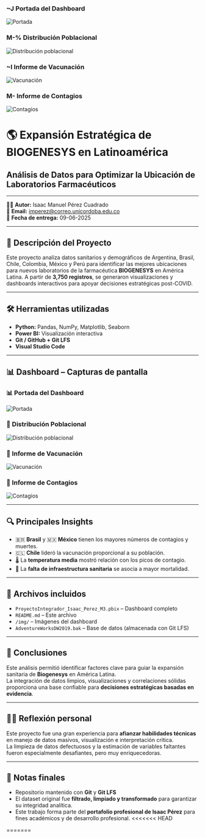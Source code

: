 
###  ~J Portada del Dashboard
![Portada](Portada.png)

###  M-% Distribución Poblacional
![Distribución poblacional](Distribucion_poblacional.png)

###  ~I Informe de Vacunación
![Vacunación](Informe_vacunacion.png)

###  M-  Informe de Contagios
![Contagios](informe_casos.png)
# 🌎 Expansión Estratégica de BIOGENESYS en Latinoamérica

## Análisis de Datos para Optimizar la Ubicación de Laboratorios Farmacéuticos

---

👨‍💻 **Autor:** Isaac Manuel Pérez Cuadrado  
📧 **Email:** imperez@correo.unicordoba.edu.co  
📅 **Fecha de entrega:** 09-06-2025  

---

## 📘 Descripción del Proyecto

Este proyecto analiza datos sanitarios y demográficos de Argentina, Brasil, Chile, Colombia, México y Perú para identificar las mejores ubicaciones para nuevos laboratorios de la farmacéutica **BIOGENESYS** en América Latina. A partir de **3,750 registros**, se generaron visualizaciones y dashboards interactivos para apoyar decisiones estratégicas post-COVID.

---

## 🛠️ Herramientas utilizadas

- **Python:** Pandas, NumPy, Matplotlib, Seaborn  
- **Power BI:** Visualización interactiva  
- **Git / GitHub + Git LFS**  
- **Visual Studio Code**

---

## 📊 Dashboard – Capturas de pantalla

### 📊 Portada del Dashboard
![Portada](Portada.png)

### 👥 Distribución Poblacional
![Distribución poblacional](Distribucion_poblacional.png)

### 💉 Informe de Vacunación
![Vacunación](Informe_vacunacion.png)

### 🦠 Informe de Contagios
![Contagios](informe_casos.png)

---

## 🔍 Principales Insights

- 🇧🇷 **Brasil** y 🇲🇽 **México** tienen los mayores números de contagios y muertes.
- 🇨🇱 **Chile** lideró la vacunación proporcional a su población.
- 🌡️ La **temperatura media** mostró relación con los picos de contagio.
- 🏥 La **falta de infraestructura sanitaria** se asocia a mayor mortalidad.

---

## 📁 Archivos incluidos

- `ProyectoIntegrador_Isaac_Perez_M3.pbix` – Dashboard completo
- `README.md` – Este archivo
- `/img/` – Imágenes del dashboard
- `AdventureWorksDW2019.bak` – Base de datos (almacenada con Git LFS)

---

## 📌 Conclusiones

Este análisis permitió identificar factores clave para guiar la expansión sanitaria de **Biogenesys** en América Latina.  
La integración de datos limpios, visualizaciones y correlaciones sólidas proporciona una base confiable para **decisiones estratégicas basadas en evidencia**.

---

## 🙋‍♂️ Reflexión personal

Este proyecto fue una gran experiencia para **afianzar habilidades técnicas** en manejo de datos masivos, visualización e interpretación crítica.  
La limpieza de datos defectuosos y la estimación de variables faltantes fueron especialmente desafiantes, pero muy enriquecedoras.

---

## 📎 Notas finales

- Repositorio mantenido con **Git** y **Git LFS**
- El dataset original fue **filtrado, limpiado y transformado** para garantizar su integridad analítica.
- Este trabajo forma parte del **portafolio profesional de Isaac Pérez** para fines académicos y de desarrollo profesional.
<<<<<<< HEAD

=======
